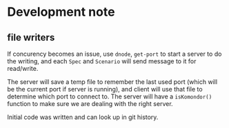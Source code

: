 # Development note

## file writers

If concurency becomes an issue,
use `dnode`, `get-port` to start a server to do the writing,
and each `Spec` and `Scenario` will send message to it for read/write.

The server will save a temp file to remember the last used port (which will be the current port if server is running),
and client will use that file to determine which port to connect to.
The server will have a `isKomondor()` function to make sure we are dealing with the right server.

Initial code was written and can look up in git history.
